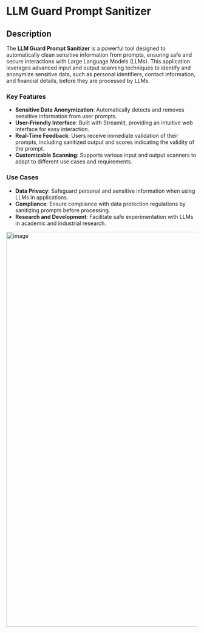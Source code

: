 # LLM Guard Prompt Sanitizer

## Description

The **LLM Guard Prompt Sanitizer** is a powerful tool designed to automatically clean sensitive information from prompts, ensuring safe and secure interactions with Large Language Models (LLMs). This application leverages advanced input and output scanning techniques to identify and anonymize sensitive data, such as personal identifiers, contact information, and financial details, before they are processed by LLMs.

### Key Features

- **Sensitive Data Anonymization**: Automatically detects and removes sensitive information from user prompts.
- **User-Friendly Interface**: Built with Streamlit, providing an intuitive web interface for easy interaction.
- **Real-Time Feedback**: Users receive immediate validation of their prompts, including sanitized output and scores indicating the validity of the prompt.
- **Customizable Scanning**: Supports various input and output scanners to adapt to different use cases and requirements.

### Use Cases

- **Data Privacy**: Safeguard personal and sensitive information when using LLMs in applications.
- **Compliance**: Ensure compliance with data protection regulations by sanitizing prompts before processing.
- **Research and Development**: Facilitate safe experimentation with LLMs in academic and industrial research.

<img width="1036" alt="image" src="https://github.com/user-attachments/assets/f732a8bc-db26-42d2-955f-3716f6cb0499">


